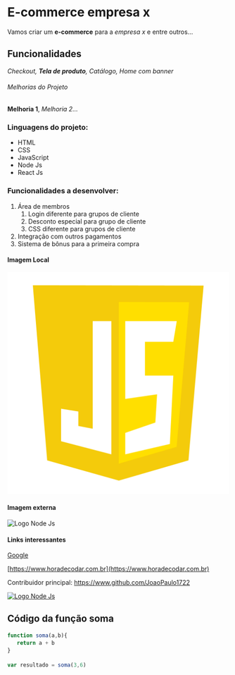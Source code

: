 # E-commerce empresa x

Vamos criar um **e-commerce** para a *empresa x* e entre outros...

## Funcionalidades

_Checkout, **Tela de produto**, Catálogo, Home com banner_

###### Melhorias do Projeto

__Melhoria 1__, _Melhoria 2..._

### Linguagens do projeto:

* HTML
* CSS
* JavaScript
* Node Js
* React Js

### Funcionalidades a desenvolver:

1. Área de membros
   1. Login diferente para grupos de cliente
   2. Desconto especial para grupo de cliente
   3. CSS diferente para grupos de cliente
2. Integração com outros pagamentos
3. Sistema de bônus para a primeira compra

#### Imagem Local

![Logo do JavaScript](img/logo-javascript-icon-1024.png)

#### Imagem externa

![Logo Node Js](https://logospng.org/download/node-js/logo-node-js-1024.png)

#### Links interessantes

[Google](https://www.google.com)

[https://www.horadecodar.com.br](https://www.horadecodar.com.br)

Contribuidor principal: https://www.github.com/JoaoPaulo1722

[![Logo Node Js](https://logospng.org/download/node-js/logo-node-js-1024.png)](https://www.github.com/JoaoPaulo1722)

## Código da função soma

```JavaScript
function soma(a,b){
   return a + b
}

var resultado = soma(3,6)
```
